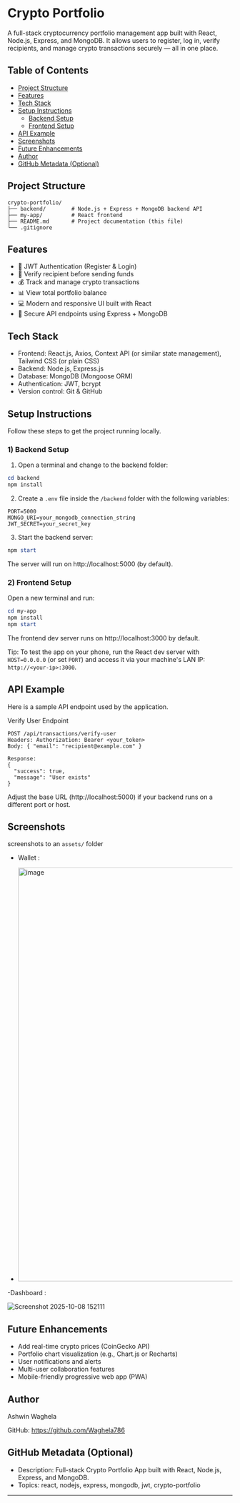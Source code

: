 # Crypto Portfolio

A full-stack cryptocurrency portfolio management app built with React, Node.js, Express, and MongoDB. It allows users to register, log in, verify recipients, and manage crypto transactions securely — all in one place.

## Table of Contents

- [Project Structure](#project-structure)
- [Features](#features)
- [Tech Stack](#tech-stack)
- [Setup Instructions](#setup-instructions)
  - [Backend Setup](#backend-setup)
  - [Frontend Setup](#frontend-setup)
- [API Example](#api-example)
- [Screenshots](#screenshots)
- [Future Enhancements](#future-enhancements)
- [Author](#author)
- [GitHub Metadata (Optional)](#github-metadata-optional)

## Project Structure

```
crypto-portfolio/
├── backend/        # Node.js + Express + MongoDB backend API
├── my-app/         # React frontend
├── README.md       # Project documentation (this file)
└── .gitignore
```

## Features

- 🔐 JWT Authentication (Register & Login)
- 📨 Verify recipient before sending funds
- 💰 Track and manage crypto transactions
- 📊 View total portfolio balance
- 💻 Modern and responsive UI built with React
- 🧾 Secure API endpoints using Express + MongoDB

## Tech Stack

- Frontend: React.js, Axios, Context API (or similar state management), Tailwind CSS (or plain CSS)
- Backend: Node.js, Express.js
- Database: MongoDB (Mongoose ORM)
- Authentication: JWT, bcrypt
- Version control: Git & GitHub

## Setup Instructions

Follow these steps to get the project running locally.

### 1) Backend Setup

1. Open a terminal and change to the backend folder:

```powershell
cd backend
npm install
```

2. Create a `.env` file inside the `/backend` folder with the following variables:

```
PORT=5000
MONGO_URI=your_mongodb_connection_string
JWT_SECRET=your_secret_key
```

3. Start the backend server:

```powershell
npm start
```

The server will run on http://localhost:5000 (by default).

### 2) Frontend Setup

Open a new terminal and run:

```powershell
cd my-app
npm install
npm start
```

The frontend dev server runs on http://localhost:3000 by default.

Tip: To test the app on your phone, run the React dev server with `HOST=0.0.0.0` (or set `PORT`) and access it via your machine's LAN IP: `http://<your-ip>:3000`.

## API Example

Here is a sample API endpoint used by the application.

Verify User Endpoint

```
POST /api/transactions/verify-user
Headers: Authorization: Bearer <your_token>
Body: { "email": "recipient@example.com" }

Response:
{
  "success": true,
  "message": "User exists"
}
```

Adjust the base URL (http://localhost:5000) if your backend runs on a different port or host.

## Screenshots

 screenshots to an `assets/` folder

- Wallet : 
  
- <img width="1877" height="927" alt="image" src="https://github.com/user-attachments/assets/6786562c-f662-42ec-8e4d-1f8e04647c48" />

 

-Dashboard :

![Screenshot 2025-10-08 152111](https://github.com/user-attachments/assets/20ce4dc7-31bd-4521-9a49-788e6d6082dc)


## Future Enhancements

- Add real-time crypto prices (CoinGecko API)
- Portfolio chart visualization (e.g., Chart.js or Recharts)
- User notifications and alerts
- Multi-user collaboration features
- Mobile-friendly progressive web app (PWA)

## Author

Ashwin Waghela

GitHub: https://github.com/Waghela786

## GitHub Metadata (Optional)

- Description: Full-stack Crypto Portfolio App built with React, Node.js, Express, and MongoDB.
- Topics: react, nodejs, express, mongodb, jwt, crypto-portfolio

-----------------------------------------------------------------------------------------------------------------------------------------------------------------

